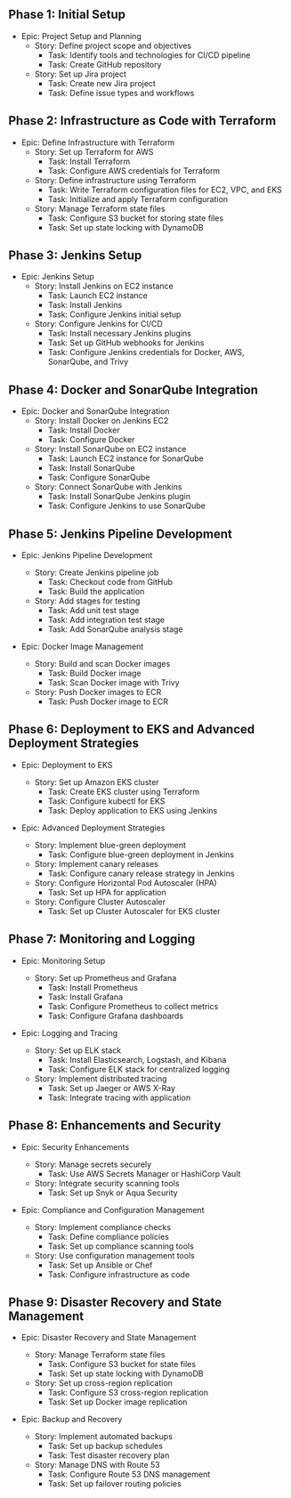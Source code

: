 ## Phase 1: Initial Setup

- Epic: Project Setup and Planning
  - Story: Define project scope and objectives
    - Task: Identify tools and technologies for CI/CD pipeline
    - Task: Create GitHub repository
  - Story: Set up Jira project
    - Task: Create new Jira project
    - Task: Define issue types and workflows

## Phase 2: Infrastructure as Code with Terraform

- Epic: Define Infrastructure with Terraform
  - Story: Set up Terraform for AWS
    - Task: Install Terraform
    - Task: Configure AWS credentials for Terraform
  - Story: Define infrastructure using Terraform
    - Task: Write Terraform configuration files for EC2, VPC, and EKS
    - Task: Initialize and apply Terraform configuration
  - Story: Manage Terraform state files
    - Task: Configure S3 bucket for storing state files
    - Task: Set up state locking with DynamoDB

## Phase 3: Jenkins Setup

- Epic: Jenkins Setup
  - Story: Install Jenkins on EC2 instance
    - Task: Launch EC2 instance
    - Task: Install Jenkins
    - Task: Configure Jenkins initial setup
  - Story: Configure Jenkins for CI/CD
    - Task: Install necessary Jenkins plugins
    - Task: Set up GitHub webhooks for Jenkins
    - Task: Configure Jenkins credentials for Docker, AWS, SonarQube, and Trivy

## Phase 4: Docker and SonarQube Integration

- Epic: Docker and SonarQube Integration
  - Story: Install Docker on Jenkins EC2
    - Task: Install Docker
    - Task: Configure Docker
  - Story: Install SonarQube on EC2 instance
    - Task: Launch EC2 instance for SonarQube
    - Task: Install SonarQube
    - Task: Configure SonarQube
  - Story: Connect SonarQube with Jenkins
    - Task: Install SonarQube Jenkins plugin
    - Task: Configure Jenkins to use SonarQube

## Phase 5: Jenkins Pipeline Development

- Epic: Jenkins Pipeline Development
  - Story: Create Jenkins pipeline job
    - Task: Checkout code from GitHub
    - Task: Build the application
  - Story: Add stages for testing
    - Task: Add unit test stage
    - Task: Add integration test stage
    - Task: Add SonarQube analysis stage
- Epic: Docker Image Management

  - Story: Build and scan Docker images
    - Task: Build Docker image
    - Task: Scan Docker image with Trivy
  - Story: Push Docker images to ECR
    - Task: Push Docker image to ECR

## Phase 6: Deployment to EKS and Advanced Deployment Strategies

- Epic: Deployment to EKS

  - Story: Set up Amazon EKS cluster
    - Task: Create EKS cluster using Terraform
    - Task: Configure kubectl for EKS
    - Task: Deploy application to EKS using Jenkins

- Epic: Advanced Deployment Strategies

  - Story: Implement blue-green deployment
    - Task: Configure blue-green deployment in Jenkins
  - Story: Implement canary releases
    - Task: Configure canary release strategy in Jenkins
  - Story: Configure Horizontal Pod Autoscaler (HPA)
    - Task: Set up HPA for application
  - Story: Configure Cluster Autoscaler
    - Task: Set up Cluster Autoscaler for EKS cluster

## Phase 7: Monitoring and Logging

- Epic: Monitoring Setup

  - Story: Set up Prometheus and Grafana
    - Task: Install Prometheus
    - Task: Install Grafana
    - Task: Configure Prometheus to collect metrics
    - Task: Configure Grafana dashboards

- Epic: Logging and Tracing

  - Story: Set up ELK stack
    - Task: Install Elasticsearch, Logstash, and Kibana
    - Task: Configure ELK stack for centralized logging
  - Story: Implement distributed tracing
    - Task: Set up Jaeger or AWS X-Ray
    - Task: Integrate tracing with application

## Phase 8: Enhancements and Security

- Epic: Security Enhancements

  - Story: Manage secrets securely
    - Task: Use AWS Secrets Manager or HashiCorp Vault
  - Story: Integrate security scanning tools
    - Task: Set up Snyk or Aqua Security

- Epic: Compliance and Configuration Management

  - Story: Implement compliance checks
    - Task: Define compliance policies
    - Task: Set up compliance scanning tools
  - Story: Use configuration management tools
    - Task: Set up Ansible or Chef
    - Task: Configure infrastructure as code

## Phase 9: Disaster Recovery and State Management

- Epic: Disaster Recovery and State Management

  - Story: Manage Terraform state files
    - Task: Configure S3 bucket for state files
    - Task: Set up state locking with DynamoDB
  - Story: Set up cross-region replication
    - Task: Configure S3 cross-region replication
    - Task: Set up Docker image replication

- Epic: Backup and Recovery

  - Story: Implement automated backups
    - Task: Set up backup schedules
    - Task: Test disaster recovery plan
  - Story: Manage DNS with Route 53
    - Task: Configure Route 53 DNS management
    - Task: Set up failover routing policies
